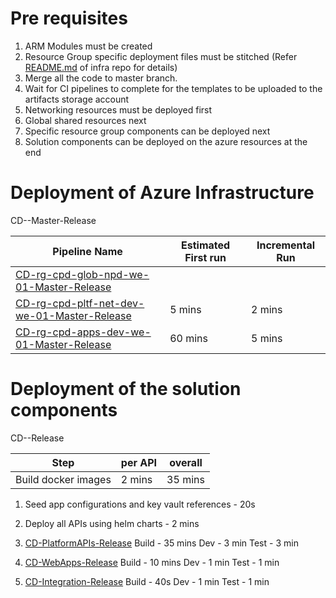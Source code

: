 # Pre requisites
1. ARM Modules must be created
1. Resource Group specific deployment files must be stitched
(Refer [README.md](https://dev.azure.com/TASMUCP/TASMU%20Central%20Platform/_git/infra?path=%2FREADME.md&_a=preview) of infra repo for details)
1. Merge all the code to master branch.
1. Wait for CI pipelines to complete for the templates to be uploaded to the artifacts storage account
1. Networking resources must be deployed first
1. Global shared resources next
1. Specific resource group components can be deployed next
1. Solution components can be deployed on the azure resources at the end

# Deployment of Azure Infrastructure
CD-<ResourceGroupName>-Master-Release


| Pipeline Name | Estimated First run  | Incremental Run|
|--|--|--|
|[CD-rg-cpd-glob-npd-we-01-Master-Release](https://dev.azure.com/TASMUCP/TASMU%20Central%20Platform/_build?definitionId=33)|||
|[CD-rg-cpd-pltf-net-dev-we-01-Master-Release](https://dev.azure.com/TASMUCP/TASMU%20Central%20Platform/_build?definitionId=79)| 5 mins| 2 mins
|[CD-rg-cpd-apps-dev-we-01-Master-Release](https://dev.azure.com/TASMUCP/TASMU%20Central%20Platform/_build?definitionId=181)| 60 mins  | 5 mins|

# Deployment of the solution components
CD-<RepoName>-Release

|Step| per API |overall  |
|--|--|--|
| Build docker images |  2 mins|  35 mins|

1. Seed app configurations and key vault references - 20s
1. Deploy all APIs using helm charts - 2 mins



1. [CD-PlatformAPIs-Release](https://dev.azure.com/TASMUCP/TASMU%20Central%20Platform/_build/results?buildId=5014)
Build - 35 mins
Dev - 3 min
Test - 3 min
1. [CD-WebApps-Release](https://dev.azure.com/TASMUCP/TASMU%20Central%20Platform/_build?definitionId=130)
Build - 10 mins
Dev - 1 min
Test - 1 min
1. [CD-Integration-Release](https://dev.azure.com/TASMUCP/TASMU%20Central%20Platform/_build?definitionId=301)
Build - 40s
Dev - 1 min
Test - 1 min


